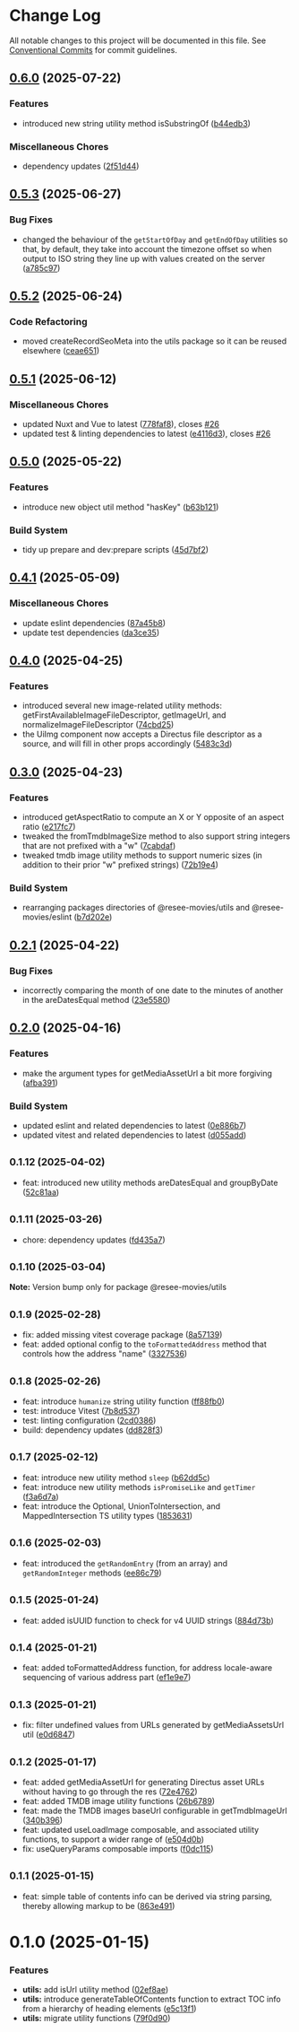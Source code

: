 # Change Log

All notable changes to this project will be documented in this file.
See [Conventional Commits](https://conventionalcommits.org) for commit guidelines.

## [0.6.0](https://github.com/ReSee-Movies/web-work/compare/@resee-movies/utils@0.5.3...@resee-movies/utils@0.6.0) (2025-07-22)

### Features

* introduced new string utility method isSubstringOf ([b44edb3](https://github.com/ReSee-Movies/web-work/commit/b44edb381ca472f5a0d8576d28fdbe00f7d1288a))

### Miscellaneous Chores

* dependency updates ([2f51d44](https://github.com/ReSee-Movies/web-work/commit/2f51d44236beca879741a1b78b903a0c7bde7f97))

## [0.5.3](https://github.com/ReSee-Movies/web-work/compare/@resee-movies/utils@0.5.2...@resee-movies/utils@0.5.3) (2025-06-27)

### Bug Fixes

* changed the behaviour of the `getStartOfDay` and `getEndOfDay` utilities so that, by default, they take into account the timezone offset so when output to ISO string they line up with values created on the server ([a785c97](https://github.com/ReSee-Movies/web-work/commit/a785c97fefe4dc28590eb725daa462448cb46b81))

## [0.5.2](https://github.com/ReSee-Movies/web-work/compare/@resee-movies/utils@0.5.1...@resee-movies/utils@0.5.2) (2025-06-24)

### Code Refactoring

* moved createRecordSeoMeta into the utils package so it can be reused elsewhere ([ceae651](https://github.com/ReSee-Movies/web-work/commit/ceae6517fc839039e1d52d1556b007dca198e192))

## [0.5.1](https://github.com/ReSee-Movies/web-work/compare/@resee-movies/utils@0.5.0...@resee-movies/utils@0.5.1) (2025-06-12)

### Miscellaneous Chores

* updated Nuxt and Vue to latest ([778faf8](https://github.com/ReSee-Movies/web-work/commit/778faf85603eaed3a3ece6d842b23567ae550c4a)), closes [#26](https://github.com/ReSee-Movies/web-work/issues/26)
* updated test & linting dependencies to latest ([e4116d3](https://github.com/ReSee-Movies/web-work/commit/e4116d3389bfe89c4e18eb44a14fb7c1d6b8832c)), closes [#26](https://github.com/ReSee-Movies/web-work/issues/26)

## [0.5.0](https://github.com/ReSee-Movies/web-work/compare/@resee-movies/utils@0.4.1...@resee-movies/utils@0.5.0) (2025-05-22)

### Features

* introduce new object util method "hasKey" ([b63b121](https://github.com/ReSee-Movies/web-work/commit/b63b121cd9d8027b1ca9dd8376f2361fdfd0d9b6))

### Build System

* tidy up prepare and dev:prepare scripts ([45d7bf2](https://github.com/ReSee-Movies/web-work/commit/45d7bf22a10073ff48308243ab29f516bb747766))

## [0.4.1](https://github.com/ReSee-Movies/web-work/compare/@resee-movies/utils@0.4.0...@resee-movies/utils@0.4.1) (2025-05-09)

### Miscellaneous Chores

* update eslint dependencies ([87a45b8](https://github.com/ReSee-Movies/web-work/commit/87a45b8a343b76bcdef138d80b678dbf29f40c0c))
* update test dependencies ([da3ce35](https://github.com/ReSee-Movies/web-work/commit/da3ce35e139f77097e6f4d34efad398d588221ae))

## [0.4.0](https://github.com/ReSee-Movies/web-work/compare/@resee-movies/utils@0.3.0...@resee-movies/utils@0.4.0) (2025-04-25)

### Features

* introduced several new image-related utility methods: getFirstAvailableImageFileDescriptor, getImageUrl, and normalizeImageFileDescriptor ([74cbd25](https://github.com/ReSee-Movies/web-work/commit/74cbd25fc4c5347da6ee1f485fefae0294ee796c))
* the UiImg component now accepts a Directus file descriptor as a source, and will fill in other props accordingly ([5483c3d](https://github.com/ReSee-Movies/web-work/commit/5483c3d219eb622e2458d2bdec6999be259ad4d9))

## [0.3.0](https://github.com/ReSee-Movies/web-work/compare/@resee-movies/utils@0.2.1...@resee-movies/utils@0.3.0) (2025-04-23)

### Features

* introduced getAspectRatio to compute an X or Y opposite of an aspect ratio ([e217fc7](https://github.com/ReSee-Movies/web-work/commit/e217fc7f952fb855a7d14d040d8d5ec840114161))
* tweaked the fromTmdbImageSize method to also support string integers that are not prefixed with a "w" ([7cabdaf](https://github.com/ReSee-Movies/web-work/commit/7cabdaf2c9e79831efe74d12f525e197aedb3007))
* tweaked tmdb image utility methods to support numeric sizes (in addition to their prior "w" prefixed strings) ([72b19e4](https://github.com/ReSee-Movies/web-work/commit/72b19e4872ead18072ce21fb6942f2aa4dde2a7b))

### Build System

* rearranging packages directories of @resee-movies/utils and @resee-movies/eslint ([b7d202e](https://github.com/ReSee-Movies/web-work/commit/b7d202ee871d1d63b2ef5aaba54f686155e780e1))

## [0.2.1](https://github.com/ReSee-Movies/web-work/compare/@resee-movies/utils@0.2.0...@resee-movies/utils@0.2.1) (2025-04-22)

### Bug Fixes

* incorrectly comparing the month of one date to the minutes of another in the areDatesEqual method ([23e5580](https://github.com/ReSee-Movies/web-work/commit/23e5580c6ab6eb3b29db242fdb4e75451696a2ad))

## [0.2.0](https://github.com/ReSee-Movies/web-work/compare/@resee-movies/utils@0.1.12...@resee-movies/utils@0.2.0) (2025-04-16)

### Features

* make the argument types for getMediaAssetUrl a bit more forgiving ([afba391](https://github.com/ReSee-Movies/web-work/commit/afba391e71687bb8f618e81dd89dab9b00d5fd6f))

### Build System

* updated eslint and related dependencies to latest ([0e886b7](https://github.com/ReSee-Movies/web-work/commit/0e886b7daeddebdb3a7afebbd04d1fd18fb1ead9))
* updated vitest and related dependencies to latest ([d055add](https://github.com/ReSee-Movies/web-work/commit/d055add3f57282a839f71855bf93c8e293c2f8dd))

## <small>0.1.12 (2025-04-02)</small>

* feat: introduced new utility methods areDatesEqual and groupByDate ([52c81aa](https://github.com/ReSee-Movies/web-work/commit/52c81aa))

## <small>0.1.11 (2025-03-26)</small>

* chore: dependency updates ([fd435a7](https://github.com/ReSee-Movies/web-work/commit/fd435a7))

## <small>0.1.10 (2025-03-04)</small>

**Note:** Version bump only for package @resee-movies/utils

## <small>0.1.9 (2025-02-28)</small>

* fix: added missing vitest coverage package ([8a57139](https://github.com/ReSee-Movies/web-work/commit/8a57139))
* feat: added optional config to the `toFormattedAddress` method that controls how the address "name"  ([3327536](https://github.com/ReSee-Movies/web-work/commit/3327536))

## <small>0.1.8 (2025-02-26)</small>

* feat: introduce `humanize` string utility function ([ff88fb0](https://github.com/ReSee-Movies/web-work/commit/ff88fb0))
* test: introduce Vitest ([7b8d537](https://github.com/ReSee-Movies/web-work/commit/7b8d537))
* test: linting configuration ([2cd0386](https://github.com/ReSee-Movies/web-work/commit/2cd0386))
* build: dependency updates ([dd828f3](https://github.com/ReSee-Movies/web-work/commit/dd828f3))

## <small>0.1.7 (2025-02-12)</small>

* feat: introduce new utility method `sleep` ([b62dd5c](https://github.com/ReSee-Movies/web-work/commit/b62dd5c))
* feat: introduce new utility methods `isPromiseLike` and `getTimer` ([f3a6d7a](https://github.com/ReSee-Movies/web-work/commit/f3a6d7a))
* feat: introduce the Optional, UnionToIntersection, and MappedIntersection TS utility types ([1853631](https://github.com/ReSee-Movies/web-work/commit/1853631))

## <small>0.1.6 (2025-02-03)</small>

* feat: introduced the `getRandomEntry` (from an array) and `getRandomInteger` methods ([ee86c79](https://github.com/ReSee-Movies/web-work/commit/ee86c79))

## <small>0.1.5 (2025-01-24)</small>

* feat: added isUUID function to check for v4 UUID strings ([884d73b](https://github.com/ReSee-Movies/web-work/commit/884d73b))

## <small>0.1.4 (2025-01-21)</small>

* feat: added toFormattedAddress function, for address locale-aware sequencing of various address part ([ef1e9e7](https://github.com/ReSee-Movies/web-work/commit/ef1e9e7))

## <small>0.1.3 (2025-01-21)</small>

* fix: filter undefined values from URLs generated by getMediaAssetsUrl util ([e0d6847](https://github.com/ReSee-Movies/web-work/commit/e0d6847))

## <small>0.1.2 (2025-01-17)</small>

* feat: added getMediaAssetUrl for generating Directus asset URLs without having to go through the res ([72e4762](https://github.com/ReSee-Movies/web-work/commit/72e4762))
* feat: added TMDB image utility functions ([26b6789](https://github.com/ReSee-Movies/web-work/commit/26b6789))
* feat: made the TMDB images baseUrl configurable in getTmdbImageUrl ([340b396](https://github.com/ReSee-Movies/web-work/commit/340b396))
* feat: updated useLoadImage composable, and associated utility functions, to support a wider range of ([e504d0b](https://github.com/ReSee-Movies/web-work/commit/e504d0b))
* fix: useQueryParams composable imports ([f0dc115](https://github.com/ReSee-Movies/web-work/commit/f0dc115))

## <small>0.1.1 (2025-01-15)</small>

* feat: simple table of contents info can be derived via string parsing, thereby allowing markup to be ([863e491](https://github.com/ReSee-Movies/web-work/commit/863e491))

# 0.1.0 (2025-01-15)

### Features

* **utils:** add isUrl utility method ([02ef8ae](https://github.com/ReSee-Movies/web-work/commit/02ef8ae0ef62f21ca491bada1019ce07633f07d4))
* **utils:** introduce generateTableOfContents function to extract TOC info from a hierarchy of heading elements ([e5c13f1](https://github.com/ReSee-Movies/web-work/commit/e5c13f1d7a0a526d1f800633ab114b0d9d1d2dd0))
* **utils:** migrate utility functions ([79f0d90](https://github.com/ReSee-Movies/web-work/commit/79f0d904fa6e913f83a875078681cceb1bc5ec32))
